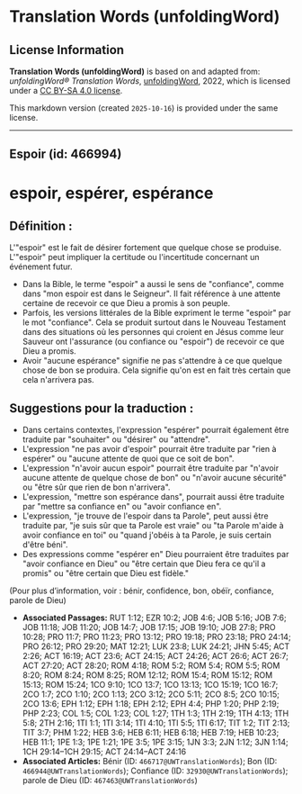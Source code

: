 # Translation Words (unfoldingWord)

## License Information

**Translation Words (unfoldingWord)** is based on and adapted from: _unfoldingWord® Translation Words_, [unfoldingWord](https://unfoldingword.org/utw), 2022, which is licensed under a [CC BY-SA 4.0 license](https://creativecommons.org/licenses/by-sa/4.0/legalcode.en).

This markdown version (created `2025-10-16`) is provided under the same license.



--------------------------------

## Espoir (id: 466994)

espoir, espérer, espérance
==========================

Définition :
------------

L'"espoir" est le fait de désirer fortement que quelque chose se produise. L'"espoir" peut impliquer la certitude ou l'incertitude concernant un événement futur.

* Dans la Bible, le terme "espoir" a aussi le sens de "confiance", comme dans "mon espoir est dans le Seigneur". Il fait référence à une attente certaine de recevoir ce que Dieu a promis à son peuple.
* Parfois, les versions littérales de la Bible expriment le terme "espoir" par le mot "confiance". Cela se produit surtout dans le Nouveau Testament dans des situations où les personnes qui croient en Jésus comme leur Sauveur ont l'assurance (ou confiance ou "espoir") de recevoir ce que Dieu a promis.
* Avoir "aucune espérance" signifie ne pas s'attendre à ce que quelque chose de bon se produira. Cela signifie qu'on est en fait très certain que cela n'arrivera pas.

Suggestions pour la traduction :
--------------------------------

* Dans certains contextes, l'expression "espérer" pourrait également être traduite par "souhaiter" ou "désirer" ou "attendre".
* L'expression "ne pas avoir d'espoir" pourrait être traduite par "rien à espérer" ou "aucune attente de quoi que ce soit de bon".
* L'expression "n'avoir aucun espoir" pourrait être traduite par "n'avoir aucune attente de quelque chose de bon" ou "n'avoir aucune sécurité" ou "être sûr que rien de bon n'arrivera".
* L'expression, "mettre son espérance dans", pourrait aussi être traduite par "mettre sa confiance en" ou "avoir confiance en".
* L'expression, "je trouve de l'espoir dans ta Parole", peut aussi être traduite par, "je suis sûr que ta Parole est vraie" ou "ta Parole m'aide à avoir confiance en toi" ou "quand j'obéis à ta Parole, je suis certain d'être béni".
* Des expressions comme "espérer en" Dieu pourraient être traduites par "avoir confiance en Dieu" ou "être certain que Dieu fera ce qu'il a promis" ou "être certain que Dieu est fidèle."

(Pour plus d’information, voir : bénir, confidence, bon, obéïr, confiance, parole de Dieu)

* **Associated Passages:** RUT 1:12; EZR 10:2; JOB 4:6; JOB 5:16; JOB 7:6; JOB 11:18; JOB 11:20; JOB 14:7; JOB 17:15; JOB 19:10; JOB 27:8; PRO 10:28; PRO 11:7; PRO 11:23; PRO 13:12; PRO 19:18; PRO 23:18; PRO 24:14; PRO 26:12; PRO 29:20; MAT 12:21; LUK 23:8; LUK 24:21; JHN 5:45; ACT 2:26; ACT 16:19; ACT 23:6; ACT 24:15; ACT 24:26; ACT 26:6; ACT 26:7; ACT 27:20; ACT 28:20; ROM 4:18; ROM 5:2; ROM 5:4; ROM 5:5; ROM 8:20; ROM 8:24; ROM 8:25; ROM 12:12; ROM 15:4; ROM 15:12; ROM 15:13; ROM 15:24; 1CO 9:10; 1CO 13:7; 1CO 13:13; 1CO 15:19; 1CO 16:7; 2CO 1:7; 2CO 1:10; 2CO 1:13; 2CO 3:12; 2CO 5:11; 2CO 8:5; 2CO 10:15; 2CO 13:6; EPH 1:12; EPH 1:18; EPH 2:12; EPH 4:4; PHP 1:20; PHP 2:19; PHP 2:23; COL 1:5; COL 1:23; COL 1:27; 1TH 1:3; 1TH 2:19; 1TH 4:13; 1TH 5:8; 2TH 2:16; 1TI 1:1; 1TI 3:14; 1TI 4:10; 1TI 5:5; 1TI 6:17; TIT 1:2; TIT 2:13; TIT 3:7; PHM 1:22; HEB 3:6; HEB 6:11; HEB 6:18; HEB 7:19; HEB 10:23; HEB 11:1; 1PE 1:3; 1PE 1:21; 1PE 3:5; 1PE 3:15; 1JN 3:3; 2JN 1:12; 3JN 1:14; 1CH 29:14–1CH 29:15; ACT 24:14–ACT 24:16
* **Associated Articles:** Bénir (ID: `466717@UWTranslationWords`); Bon (ID: `466944@UWTranslationWords`); Confiance (ID: `32930@UWTranslationWords`); parole de Dieu (ID: `467463@UWTranslationWords`)

